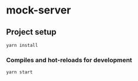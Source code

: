 # mock-server

## Project setup
```
yarn install
```

### Compiles and hot-reloads for development
```
yarn start
```


